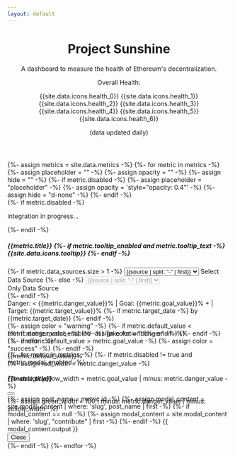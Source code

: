 ```yaml
---
layout: default
---
```



<header>
  <div class="container">
   <div class="pt-5 pb-3 pb-md-5 mt-md-5 text-center text-trans">
      <h1 class="display-3 fw-bold">Project Sunshine</h1>
      <div class="col-12 col-sm-10 col-md-8 mx-auto mb-4">
        <p class="lead fw-normal">A dashboard to measure the health of Ethereum's decentralization.</p>
        <div id="healthContainer" class="d-none fw-light my-4">
          <p id="healthLevel" class="mx-auto mb-2">Overall Health: </p>
          <p id="healthEmojis" class="mx-auto py-1">
            <span data-bs-toggle="tooltip" data-bs-placement="top" title="Health 0-20%">
              {{site.data.icons.health_0}}</span>
            <span data-bs-toggle="tooltip" data-bs-placement="top" title="Health 20-40%">
              {{site.data.icons.health_1}}</span>
            <span data-bs-toggle="tooltip" data-bs-placement="top" title="Health 40-50%">
              {{site.data.icons.health_2}}</span>
            <span data-bs-toggle="tooltip" data-bs-placement="top" title="Health 50-65%">
              {{site.data.icons.health_3}}</span>
            <span data-bs-toggle="tooltip" data-bs-placement="top" title="Health 65-75%">
              {{site.data.icons.health_4}}</span>
            <span data-bs-toggle="tooltip" data-bs-placement="top" title="Health 75-85%">
              {{site.data.icons.health_5}}</span>
            <span data-bs-toggle="tooltip" data-bs-placement="top" title="Health 85-100%">
              {{site.data.icons.health_6}}</span>
          </p>
        </div>
        <p class="small fw-light mb-0">(data updated daily)</p>
      </div>
    </div>
  </div>
</header>

<section>
  <div class="container mb-5 text-trans">
    <div class="row justify-content-center">
      {%- assign metrics = site.data.metrics -%}
      {%- for metric in metrics -%}
        {%- assign placeholder = "" -%}
        {%- assign opacity = "" -%}
        {%- assign hide = "" -%}
        {%- if metric.disabled -%}
          {%- assign placeholder = "placeholder" -%}
          {%- assign opacity = 'style="opacity: 0.4"' -%}
          {%- assign hide = "d-none" -%}
        {%- endif -%}
        <div class="col-12 col-sm-10 col-md-8 col-lg-6 mb-3">
          <!-- Card -->
          <div id="card-{{metric.id}}" class="card h-100 bg-eth placeholder-glow" {{opacity}}>
            {%- if metric.disabled -%}
              <div class="card-disabled">
                <p class="coming-soon">integration in progress...</p>
              </div>
            {%- endif -%}
            <!-- Card Body -->
            <div class="card-body d-flex flex-column">
              <div class="row flex-grow-1">
                <!-- Title & Tooltip -->
                <div class="col-12 col-sm-8 col-xl-9">
                  <h5 class="card-title">
                    {{metric.title}}
                    {%- if metric.tooltip_enabled and metric.tooltip_text -%}
                      <span class="{{hide}}" data-bs-toggle="tooltip" data-bs-placement="top" title="{{metric.tooltip_text}}">
                        {{site.data.icons.tooltip}}
                      </span>
                    {%- endif -%}
                  </h5>
                </div>
                <!-- Source Select/Dropdown -->
                <div class="d-none d-sm-inline col-4 col-xl-3 {{hide}}">
                  <div class="form-floating">
                    {%- if metric.data_sources.size > 1 -%}
                      <select id="select-{{metric.id}}" class="form-select form-select-sm" aria-label="data source select" onchange='getData("{{metric.id}}", this.value, {{metric.default_value}}).then(updateProgressBar)'>
                        {%- for source in metric.data_sources -%}
                          {%- assign selected = "" -%}
                          {%- if my_array.first -%}{%- assign selected = "selected" -%}{%- endif -%}
                          <option value="{{source}}"{{selected}}>{{source | split: "-" | first}}</option>
                        {%- endfor -%}
                      </select>
                      <label for="select-{{metric.id}}">Select Data Source</label>
                    {%- else -%}
                      <select id="select-{{metric.id}}" class="form-select form-select-sm" aria-label="disabled data source select" disabled>
                        {%- for source in metric.data_sources -%}
                          <option value="{{source}}" selected>{{source | split: "-" | first}}</option>
                        {%- endfor -%}
                      </select>
                      <label for="select-{{metric.id}}"><div class="ms-2 {{hide}}">Only Data Source</div></label>
                    {%- endif -%}
                  </div>
                </div>
              </div>
              <div class="mb-2 {{placeholder}}">
                <!-- Details -->
                <label class="progress-label fw-normal small">
                  Danger: < {{metric.danger_value}}%
                  <span class="mx-1 mx-xl-2">|</span>
                  Goal: {{metric.goal_value}}% +
                  <span class="mx-1 mx-xl-2">|</span>
                  Target: {{metric.target_value}}%
                  {%- if metric.target_date -%}
                    <span class="d-none d-xl-inline ms-1">by {{metric.target_date}}</span>
                  {%- endif -%}
                </label>
                <!-- Progress Bar -->
                <div class="progress position-relative {{hide}}" style="height: 1.1rem;">
                  {%- assign color = "warning" -%}
                  {%- if metric.default_value < metric.danger_value -%}
                    {%- assign color = "danger" -%}
                  {%- endif -%}
                  {%- if metric.default_value > metric.goal_value -%}
                    {%- assign color = "success" -%}
                  {%- endif -%}
                  <div id="progress-{{metric.id}}">
                    <div class="progress-bar position-absolute bg-{{color}}" role="progressbar" 
                        aria-valuemin="0" aria-valuemax="100" aria-valuenow="{{metric.default_value}}" 
                        style="width: {{metric.default_value}}%; height: 1.07rem;">
                      {{metric.default_value}}%
                    </div>
                  </div>
                  {%- assign red_width = metric.danger_value -%}
                  <div class="progress-bar bg-trans progress-danger" role="progressbar" 
                    style="width: {{red_width}}%; height: 1.07rem"></div>
                  {%- assign yellow_width = metric.goal_value | minus: metric.danger_value -%}
                  <div class="progress-bar bg-trans progress-warning" role="progressbar" 
                    style="width: {{yellow_width}}%; height: 1.07rem"></div>
                  {%- assign green_width = 100 | minus: metric.danger_value | minus: yellow_width -%}
                  <div class="progress-bar bg-trans progress-success" role="progressbar" 
                    style="width: {{green_width}}%; height: 1.07rem"></div>
                </div>
              </div>
              <!-- Buttons -->
              <div class="card-buttons text-start">
                {%- if metric.modal_enabled -%}
                  <a class="btn btn-sunshine text-dark btn-sm {{hide}}" data-bs-toggle="modal" data-bs-target="#modal-{{metric.id}}">Take Action!</a>
                {%- endif -%}
              </div>
            </div>
          </div>
        </div>
      {%- endfor -%}
    </div>
  </div>
</section>


<!-- Modal -->
{%- for metric in metrics -%}
  {%- if metric.disabled != true and metric.modal_enabled  -%}
    <div class="modal fade" id="modal-{{metric.id}}" tabindex="-1" aria-labelledby="modal-title-{{metric.id}}" aria-hidden="true">
      <div class="modal-dialog">
        <div class="modal-content text-trans">
          <div class="modal-header">
            <h5 class="modal-title" id="modal-title-{{metric.id}}">{{metric.title}}</h5>
            <button type="button" class="btn-close" data-bs-dismiss="modal" aria-label="Close"></button>
          </div>
          <div class="modal-body">
            {%- assign post_name = metric.id  -%}
            {%- assign modal_content = site.modal_content | where: 'slug', post_name | first -%}
            {%- if modal_content == null -%}
              {%- assign modal_content = site.modal_content | where: 'slug', "contribute" | first -%}
            {%- endif -%}
            {{ modal_content.output }}
          </div>
          <div class="modal-footer">
            <button type="button" class="btn btn-sunshine" data-bs-dismiss="modal">Close</button>
          </div>
        </div>
      </div>
    </div>
  {%- endif -%}
{%- endfor -%}

